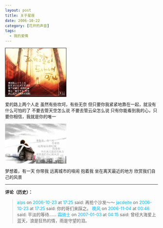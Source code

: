 ```yaml
---
layout: post
title: 关于星座
date: 2006-10-22
category: [花开的声音]
tags:
  - 我的爱情
---
```


<img src="/2006/10/22/关于星座/5477afe2-5936-49b8-be5d-e62a1eb5d2c6.jpg" width="40%" height="40%" alt="" align=center />


爱的路上两个人走
虽然有些坎坷，有些无奈
但只要你我紧紧地靠在一起，就没有什么可怕的了
不要去管天空怎么说
不要去管云朵怎么说
只有你能看到我的心，只要你相信，我就是你的唯一

<!--more-->

<img src="/2006/10/22/关于星座/6fb41acc-6a45-46ba-a4f8-42d9460ca1fa.jpg" width="40%" height="40%" alt="" align=center />

梦想着，有一天
你带我
远离城市的喧闹
抱着我
坐在离天最近的地方
欣赏我们自己的风景

---

**评论（历史）：**

> <font color=#00bafb>alps</font> on <font color=#00bafb>2006-10-23</font> at <font color=#00bafb>17:25</font> said: 再抢个沙发～～
> <font color=#00bafb>jacdeite</font> on <font color=#00bafb>2006-10-23</font> at <font color=#00bafb>17:25</font> said: 你的哥们来踩之。
> <font color=#00bafb>晚风</font> on <font color=#00bafb>2006-11-04</font> at <font color=#00bafb>00:46</font> said: 平淡的等待……
> <font color=#00bafb>霜骑士</font> on <font color=#00bafb>2007-01-03</font> at <font color=#00bafb>04:15</font> said: 曾经大海爱上蓝天，浪是狂热的情，雨是守望的泪。
